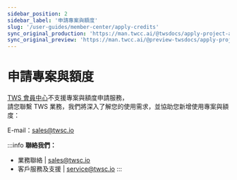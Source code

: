 ```yaml
---
sidebar_position: 2
sidebar_label: '申請專案與額度'
slug: '/user-guides/member-center/apply-credits'
sync_original_production: 'https://man.twcc.ai/@twsdocs/apply-project-and-credit-zh' 
sync_original_preview: 'https://man.twcc.ai/@preview-twsdocs/apply-project-and-credit-zh' 
---
```


# 申請專案與額度

[TWS 會員中心](https://tws.twcc.ai/)不支援專案與額度申請服務，<br/>
請您聯繫 TWS 業務，我們將深入了解您的使用需求，並協助您新增使用專案與額度：

E-mail：<ins><a href = "mailto: sales@twsc.io">sales@twsc.io</a></ins>


:::info
**聯絡我們：**
- 業務聯絡 | <ins><a href = "mailto: sales@twsc.io">sales@twsc.io</a></ins>
- 客戶服務及支援 | <ins><a href = "mailto: sales@twsc.io">service@twsc.io</a></ins>
:::
